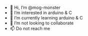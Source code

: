 - 👋 Hi, I’m @mog-monster
- 👀 I’m interested in arduino & C
- 🌱 I’m currently learning arduino & C
- 💞️ I’m not looking to collaborate
- 📫 Do not reach me

<!---
mog-monster/mog-monster is a ✨ special ✨ repository because its `README.md` (this file) appears on your GitHub profile.
You can click the Preview link to take a look at your changes.
--->
